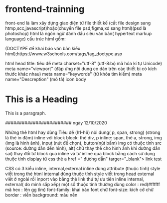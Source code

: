 # frontend-trainning
front-end là làm xây dựng giao diện từ file thiết kế (cắt file design sang htmp,scc,javascript)hoặc(chuyển file psd,figma,xd sang html)(psd là photoshop)
html là ngôn ngữ đánh dấu siêu văn bản( hypertext markup language)
cấu trúc html gồm:
  <!DOCTYPE html>                (DOCTYPE để khai báo văn bản kiểu html);https://www.w3schools.com/tags/tag_doctype.asp
  html
    head
      title: tiêu đề
      meta charset="utf-8"    (utf-8:bộ mã hóa kí tự Unicode)
      meta name="viewport"    (đáp ứng nội dung co dãn trên các thiết bị có kích thước khác nhau)
      meta name="keywords"    (từ khóa tìm kiếm)
      meta name="Descreption" (mô tả)
      icon
    body

<!DOCTYPE html>
<html>
    <head>
        <title>Page Title</title>
    </head>
<body>
    <h1>This is a Heading</h1>
    <p>This is a paragraph.</p>
</body>
</html>

########################
ngày 12/10/2020     

  Những thẻ html hay dùng
 Tiêu đề (h1-h6)
 nôi dung( p, span, strong) (strong là thẻ in đậm)
 inline với block
 block: thẻ div, p
 inline: span, thẻ a, strong, img (img là hình ảnh), input (nút để chọn), button(nút bấm)
 img có thuộc tính src (source: đường dẫn đến hình), alt( chữ thay thế cho hình ảnh khi đường dẫn sai)
 thay đổi từ block qua inline và từ inline qua block bằng cách sử dụng thuộc tính display từ css
 thẻ a href =" đường dẫn" targer="_blank"> link test
 
   CSS
 có 3 kiểu inline, internal,external
 inline dùng attribute (thuộc tính) style viết trong thẻ html
 internal dùng thuộc tính style viết trong head
 external viết ở ngoài rồi inport vào bằng thẻ link   <link rel="stylesheet" href="đường dẫn .css">
    thứ tự ưu tiên
      inline
      internal, external( do mình sắp xếp)
 một số thuộc tính thường dùng
    color : red(#ffffff mã hex : lên gg tìm)
    font-family: khai báo font chữ
    font-size: kích cở chữ
    border : viền
    background: màu nền
 
 
